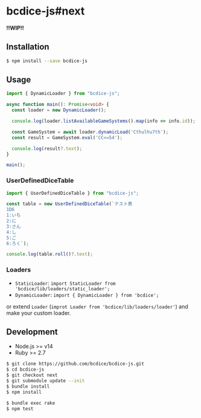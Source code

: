 # bcdice-js#next

**!!WIP!!**

## Installation
```bash
$ npm install --save bcdice-js
```

## Usage
```ts
import { DynamicLoader } from "bcdice-js";

async function main(): Promise<void> {
  const loader = new DynamicLoader();

  console.log(loader.listAvailableGameSystems().map(info => info.id));

  const GameSystem = await loader.dynamicLoad('Cthulhu7th');
  const result = GameSystem.eval('CC<=54');

  console.log(result?.text);
}

main();
```

### UserDefinedDiceTable
```ts
import { UserDefinedDiceTable } from "bcdice-js";

const table = new UserDefinedDiceTable(`テスト表
1D6
1:いち
2:に
3:さん
4:し
5:ご
6:ろく`);

console.log(table.roll()?.text);
```

### Loaders
* `StaticLoader`: `import StaticLoader from 'bcdice/lib/loaders/static_loader';`
* `DynamicLoader`: `import { DynamicLoader } from 'bcdice';`

or extend `Loader` (`improt Loader from 'bcdice/lib/loaders/loader'`) and make your custom loader.

## Development
* Node.js >= v14
* Ruby >= 2.7

```bash
$ git clone https://github.com/bcdice/bcdice-js.git
$ cd bcdice-js
$ git checkout next
$ git submodule update --init
$ bundle install
$ npm install
```

```bash
$ bundle exec rake
$ npm test
```
